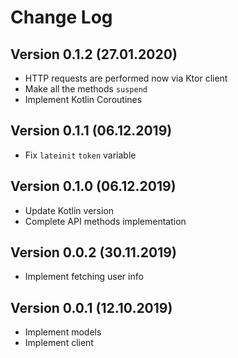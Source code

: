 Change Log
==========

Version 0.1.2 (27.01.2020)
----------------------------
 * HTTP requests are performed now via Ktor client
 * Make all the methods `suspend`
 * Implement Kotlin Coroutines

Version 0.1.1 (06.12.2019)
----------------------------
 * Fix `lateinit` `token` variable

Version 0.1.0 (06.12.2019)
----------------------------
 * Update Kotlin version
 * Complete API methods implementation

Version 0.0.2 (30.11.2019)
----------------------------
 * Implement fetching user info

Version 0.0.1 (12.10.2019)
----------------------------
 * Implement models
 * Implement client